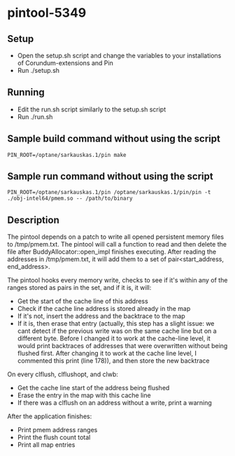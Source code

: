 # pintool-5349

## Setup
- Open the setup.sh script and change the variables to your installations of Corundum-extensions and Pin
- Run ./setup.sh

## Running
- Edit the run.sh script similarly to the setup.sh script
- Run ./run.sh

## Sample build command without using the script

```
PIN_ROOT=/optane/sarkauskas.1/pin make
```

## Sample run command without using the script

```
PIN_ROOT=/optane/sarkauskas.1/pin /optane/sarkauskas.1/pin/pin -t ./obj-intel64/pmem.so -- /path/to/binary
```

## Description

The pintool depends on a patch to write all opened persistent memory files to /tmp/pmem.txt. The pintool 
will call a function to read and then delete the file after BuddyAllocator::open_impl finishes executing.
After reading the addresses in /tmp/pmem.txt, it will add them to a set of pair<start_address, end_address>.

The pintool hooks every memory write, checks to see if it's within any of the ranges stored as pairs in the set,
and if it is, it will:
 - Get the start of the cache line of this address
 - Check if the cache line address is stored already in the map
 - If it's not, insert the address and the backtrace to the map
 - If it is, then erase that entry (actually, this step has a slight issue: we cant detect if the previous 
   write was on the same cache line but on a different byte. Before I changed it to work at the cache-line level,
   it would print backtraces of addresses that were overwritten without being flushed first. After changing it
   to work at the cache line level, I commented this print (line 178)), and then store the new backtrace

On every clflush, clflushopt, and clwb:
 - Get the cache line start of the address being flushed
 - Erase the entry in the map with this cache line
 - If there was a clflush on an address without a write, print a warning

After the application finishes:
 - Print pmem address ranges
 - Print the flush count total
 - Print all map entries
